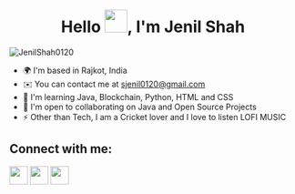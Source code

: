 
<h1 align="center">Hello <img src="https://raw.githubusercontent.com/nixin72/nixin72/master/wave.gif" width="40px" height="40px">, I'm Jenil Shah</h1>

<p align="left"> <img src="https://komarev.com/ghpvc/?username=JenilShah0120&label=Profile%20views&color=0e75b6&style=flat" alt="JenilShah0120" /> </p>

<!--
**JenilShah0120/JenilShah0120** is a ✨ _special_ ✨ repository because its `README.md` (this file) appears on your GitHub profile.

Here are some ideas to get you started:
-->
* 🌍  I'm based in Rajkot, India
* ✉️  You can contact me at [sjenil0120@gmail.com](mailto:sjenil0120@gmail.com)
* 🧠  I'm learning Java, Blockchain, Python, HTML and CSS
* 🤝  I'm open to collaborating on Java and Open Source Projects
* ⚡  Other than Tech, I am a Cricket lover and I love to listen LOFI MUSIC

## Connect with me:
<p align="left">

<a href = "https://www.linkedin.com/in/jenil-shah-474377214/"><img src="https://img.icons8.com/fluent/48/000000/linkedin.png" width="32" height="32"/></a>
<a href = "https://www.instagram.com/_thejenilshah_/?hl=en/"><img src="https://img.icons8.com/fluent/48/000000/instagram-new.png" width="32" height="32"/></a>
<a href="https://https://twitter.com/thejenilshah/"><img src="https://raw.githubusercontent.com/danielcranney/readme-generator/main/public/icons/socials/twitter.svg" width="32" height="32" /></a>


</p>
